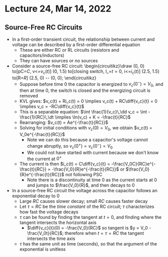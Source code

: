 # Lecture 24, Mar 14, 2022

## Source-Free RC Circuits

* In a first-order transient circuit, the relationship between current and voltage can be described by a first-order differential equation
	* These are either RC or RL circuits (resistors and capacitors/inductors)
	* They can have sources or no sources
* Consider a source-free RC circuit: \begin{circuitikz}\draw (0, 0) to[pC=$C$, v<=$v_c(t)$] (0, 1.5) to[closing switch, l_=$t \equal 0$, i<=$i_c(t)$] (2.5, 1.5) to[R=$R$] (2.5, 0) -- (0, 0); \end{circuitikz}
	* Suppose before time 0 the capacitor is energized to $v_c(0^-) = V_0$, and then at time 0, the switch is closed and the energizing circuit is removed
	* KVL gives: $v_c(t) + Ri_c(t) = 0 \implies v_c(t) + RC\diff{v_c}{t} = 0 \implies v_c = -RC\diff{v_c}{t}$
	* This is a separable equation: $\int \frac{1}{v_c}\,\dd v_c = \int -\frac{1}{RC}\,\dt \implies \ln(v_c) + K = -\frac{t}{RC}$
	* Rearranging: $v_c(t) = Ae^{-\frac{t}{RC}}$
	* Solving for initial conditions with $v_c(0) = V_0$, we obtain $v_c(t) = V_0e^{-\frac{t}{RC}}$
		* Note we can do this because a capacitor's voltage cannot change abruptly, so $v_c(0^+) = v_c(0^-) = V_0$
		* We could not have started with current because we don't know the current at $0^+$
	* The current is then $i_c(t) = C\diff{v_c}{t} = -\frac{V_0C}{RC}e^{-\frac{t}{RC}} = -\frac{V_0}{R}e^{-\frac{t}{RC}}$ or $\frac{V_0}{R}e^{-\frac{t}{RC}}$ not following PSC
		* Note there is a discontinuity at time 0 as the current starts at 0 and jumps to $\frac{V_0}{R}$, and then decays to 0
* In a source-free RC circuit the voltage across the capacitor follows an exponential decay to 0
	* Large $RC$ causes slower decay; small $RC$ causes faster decay
	* Let $\tau = RC$ be the *time constant* of the RC circuit; $\tau$ characterizes how fast the voltage decays
	* $\tau$ can be found by finding the tangent at $t = 0$, and finding where the tangent intersects the horizontal axis
		* $\diff{v_c}{t}(0) = -\frac{V_0}{RC}$ so tangent is $y = V_0 - \frac{V_0t}{RC}$; therefore when $t = \tau = RC$ the tangent intersects the time axis
	* $\tau$ has the same unit as time (seconds), so that the argument of the exponential is unitless

